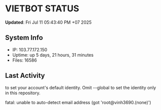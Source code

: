 # VIETBOT STATUS
**Updated**: Fri Jul 11 05:43:40 PM +07 2025

## System Info
- IP: 103.77.172.150
- Uptime: up 5 days, 21 hours, 31 minutes
- Files: 16586

## Last Activity

to set your account's default identity.
Omit --global to set the identity only in this repository.

fatal: unable to auto-detect email address (got 'root@vinh3690.(none)')
